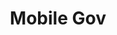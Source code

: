 ---
# This topic lives at
# https://digital.gov/topics/mobile-gov

# Topic Title
title: "Mobile Gov"

# description — keep it short and clear
# summary: ""

# Weight
weight: 1

# For more information on managing topics,
# see https://github.com/GSA/digitalgov.gov/wiki/topics
---